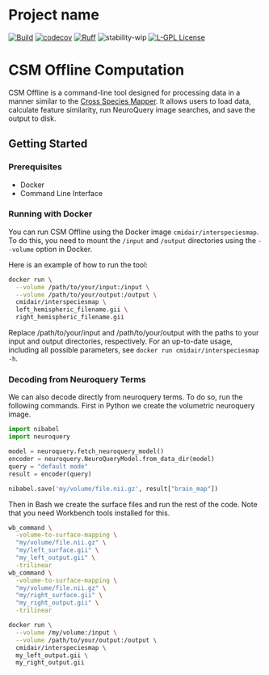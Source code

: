 # Project name

[![Build](https://github.com/cmi-dair/csm-offline-computation/actions/workflows/test.yaml/badge.svg?branch=main)](https://github.com/cmi-dair/csm-offline-computation/actions/workflows/test.yaml?query=branch%3Amain)
[![codecov](https://codecov.io/gh/cmi-dair/csm-offline-computation/branch/main/graph/badge.svg?token=22HWWFWPW5)](https://codecov.io/gh/cmi-dair/csm-offline-computation)
[![Ruff](https://img.shields.io/endpoint?url=https://raw.githubusercontent.com/astral-sh/ruff/main/assets/badge/v2.json)](https://github.com/astral-sh/ruff)
![stability-wip](https://img.shields.io/badge/stability-work_in_progress-lightgrey.svg)
[![L-GPL License](https://img.shields.io/badge/license-L--GPL_2.1-blue.svg)](https://github.com/cmi-dair/csm-offline-computation/blob/main/LICENSE)
# CSM Offline Computation

CSM Offline is a command-line tool designed for processing data in a manner similar to the [Cross Species Mapper](https://interspeciesmap.childmind.org/). It allows users to load data, calculate feature similarity, run NeuroQuery image searches, and save the output to disk.

## Getting Started

### Prerequisites

- Docker
- Command Line Interface

### Running with Docker

You can run CSM Offline using the Docker image `cmidair/interspeciesmap`. To do this, you need to mount the `/input` and `/output` directories using the `--volume` option in Docker.

Here is an example of how to run the tool:

```bash
docker run \
  --volume /path/to/your/input:/input \
  --volume /path/to/your/output:/output \
  cmidair/interspeciesmap \
  left_hemispheric_filename.gii \
  right_hemispheric_filename.gii
```

Replace /path/to/your/input and /path/to/your/output with the paths to your input and output directories, respectively. For an up-to-date usage, including all possible parameters, see `docker run cmidair/interspeciesmap -h`. 

### Decoding from Neuroquery Terms

We can also decode directly from neuroquery terms. To do so, run the following commands. First in Python we create the volumetric neuroquery image.

```python
import nibabel
import neuroquery

model = neuroquery.fetch_neuroquery_model()
encoder = neuroquery.NeuroQueryModel.from_data_dir(model)
query = "default mode"
result = encoder(query)

nibabel.save('my/volume/file.nii.gz', result["brain_map"])
```

Then in Bash we create the surface files and run the rest of the code. Note that you need Workbench tools installed for this.
```bash
wb_command \
  -volume-to-surface-mapping \
  "my/volume/file.nii.gz" \
  "my/left_surface.gii" \
  "my_left_output.gii" \
  -trilinear
wb_command \
  -volume-to-surface-mapping \
  "my/volume/file.nii.gz" \
  "my/right_surface.gii" \
  "my_right_output.gii" \
  -trilinear

docker run \
  --volume /my/volume:/input \
  --volume /path/to/your/output:/output \
  cmidair/interspeciesmap \
  my_left_output.gii \
  my_right_output.gii
```
